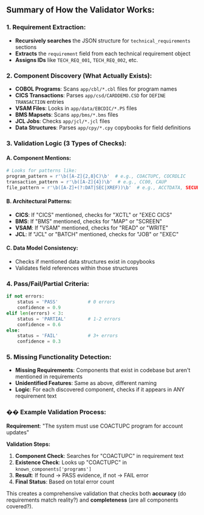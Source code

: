 ## **Summary of How the Validator Works:**

### **1. Requirement Extraction:**

- **Recursively searches** the JSON structure for `technical_requirements` sections
- **Extracts** the `requirement` field from each technical requirement object
- **Assigns IDs** like `TECH_REQ_001`, `TECH_REQ_002`, etc.

### **2. Component Discovery (What Actually Exists):**

- **COBOL Programs**: Scans `app/cbl/*.cbl` files for program names
- **CICS Transactions**: Parses `app/csd/CARDDEMO.CSD` for `DEFINE TRANSACTION` entries
- **VSAM Files**: Looks in `app/data/EBCDIC/*.PS` files
- **BMS Mapsets**: Scans `app/bms/*.bms` files
- **JCL Jobs**: Checks `app/jcl/*.jcl` files
- **Data Structures**: Parses `app/cpy/*.cpy` copybooks for field definitions

### **3. Validation Logic (3 Types of Checks):**

#### **A. Component Mentions:**

```python
# Looks for patterns like:
program_pattern = r'\b([A-Z]{2,8}C)\b'  # e.g., COACTUPC, COCRDLIC
transaction_pattern = r'\b([A-Z]{4})\b'  # e.g., CC00, CAUP
file_pattern = r'\b([A-Z]+(?:DAT|SEC|XREF))\b'  # e.g., ACCTDATA, SECURITY
```

#### **B. Architectural Patterns:**

- **CICS**: If "CICS" mentioned, checks for "XCTL" or "EXEC CICS"
- **BMS**: If "BMS" mentioned, checks for "MAP" or "SCREEN"
- **VSAM**: If "VSAM" mentioned, checks for "READ" or "WRITE"
- **JCL**: If "JCL" or "BATCH" mentioned, checks for "JOB" or "EXEC"

#### **C. Data Model Consistency:**

- Checks if mentioned data structures exist in copybooks
- Validates field references within those structures

### **4. Pass/Fail/Partial Criteria:**

```python
if not errors:
    status = 'PASS'           # 0 errors
    confidence = 0.9
elif len(errors) < 3:
    status = 'PARTIAL'        # 1-2 errors
    confidence = 0.6
else:
    status = 'FAIL'           # 3+ errors
    confidence = 0.3
```

### **5. Missing Functionality Detection:**

- **Missing Requirements**: Components that exist in codebase but aren't mentioned in requirements
- **Unidentified Features**: Same as above, different naming
- **Logic**: For each discovered component, checks if it appears in ANY requirement text

### **�� Example Validation Process:**

**Requirement**: "The system must use COACTUPC program for account updates"

**Validation Steps:**

1. **Component Check**: Searches for "COACTUPC" in requirement text
2. **Existence Check**: Looks up "COACTUPC" in `known_components['programs']`
3. **Result**: If found → PASS evidence, if not → FAIL error
4. **Final Status**: Based on total error count

This creates a comprehensive validation that checks both **accuracy** (do requirements match reality?) and **completeness** (are all components covered?).
